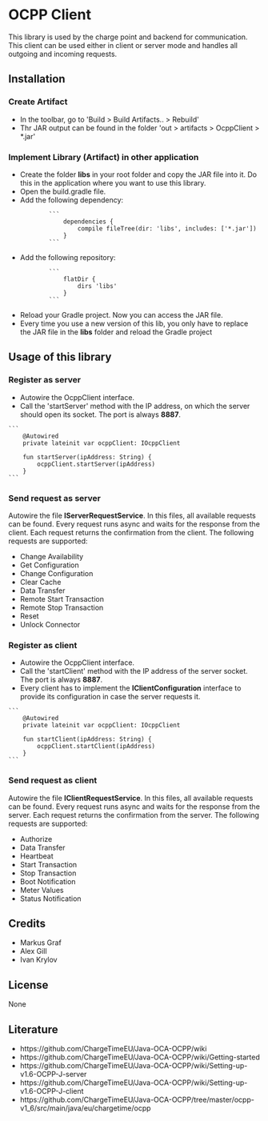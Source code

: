 # OCPP Client
This library is used by the charge point and backend for communication. This client can be used either in client or
server mode and handles all outgoing and incoming requests.

## Installation
### Create Artifact
<ul>
    <li>In the toolbar, go to 'Build > Build Artifacts.. > Rebuild'</li>
    <li>Thr JAR output can be found in the folder 'out > artifacts > OcppClient > *.jar'</li>
</ul>

### Implement Library (Artifact) in other application
<ul>
    <li>Create the folder <b>libs</b> in your root folder and copy the JAR file into it. Do this in the application where you want to use this library.</li>
    <li>Open the build.gradle file.</li>
    <li>Add the following dependency:</li>

            ```
                dependencies {
                    compile fileTree(dir: 'libs', includes: ['*.jar'])
                }
            ```

<li>Add the following repository:</li>

            ```
                flatDir {
                    dirs 'libs'
                }
            ```

<li>Reload your Gradle project. Now you can access the JAR file.</li>
<li>Every time you use a new version of this lib, you only have to replace the JAR file in the <b>libs</b> folder and reload the Gradle project</li>
</ul>

## Usage of this library
### Register as server
<ul>
    <li>Autowire the OcppClient interface.</li>
    <li>Call the 'startServer' method with the IP address, on which the server should open its socket. The port is always <b>8887</b>.</li>
</ul>

    ```
        @Autowired
        private lateinit var ocppClient: IOcppClient

        fun startServer(ipAddress: String) {
            ocppClient.startServer(ipAddress)
        }
    ```

### Send request as server
Autowire the file <b>IServerRequestService</b>. In this files, all available requests can be found. Every request runs
async and waits for the response from the client. Each request returns the confirmation from the client. The following requests
are supported:
<ul>
    <li>Change Availability</li>
    <li>Get Configuration</li>
    <li>Change Configuration</li>
    <li>Clear Cache</li>
    <li>Data Transfer</li>
    <li>Remote Start Transaction</li>
    <li>Remote Stop Transaction</li>
    <li>Reset</li>
    <li>Unlock Connector</li>
</ul>


### Register as client
<ul>
    <li>Autowire the OcppClient interface.</li>
    <li>Call the 'startClient' method with the IP address of the server socket. The port is always <b>8887</b>.</li>
    <li>Every client has to implement the <b>IClientConfiguration</b> interface to provide its configuration in case the server requests it.</li>
</ul>

    ```
        @Autowired
        private lateinit var ocppClient: IOcppClient

        fun startClient(ipAddress: String) {
            ocppClient.startClient(ipAddress)
        }
    ```

### Send request as client
Autowire the file <b>IClientRequestService</b>. In this files, all available requests can be found. Every request runs
async and waits for the response from the server. Each request returns the confirmation from the server. The following requests
are supported:
<ul>
    <li>Authorize</li>
    <li>Data Transfer</li>
    <li>Heartbeat</li>
    <li>Start Transaction</li>
    <li>Stop Transaction</li>
    <li>Boot Notification</li>
    <li>Meter Values</li>
    <li>Status Notification</li>
</ul>

## Credits
<ul>
    <li>Markus Graf</li>
    <li>Alex Gill</li>
    <li>Ivan Krylov</li>
</ul>

## License
None

## Literature
<ul>
    <li>https://github.com/ChargeTimeEU/Java-OCA-OCPP/wiki</li>
    <li>https://github.com/ChargeTimeEU/Java-OCA-OCPP/wiki/Getting-started</li>
    <li>https://github.com/ChargeTimeEU/Java-OCA-OCPP/wiki/Setting-up-v1.6-OCPP-J-server</li>
    <li>https://github.com/ChargeTimeEU/Java-OCA-OCPP/wiki/Setting-up-v1.6-OCPP-J-client</li>
    <li>https://github.com/ChargeTimeEU/Java-OCA-OCPP/tree/master/ocpp-v1_6/src/main/java/eu/chargetime/ocpp</li>
</ul>

